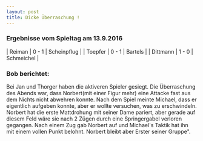 ```yaml
---
layout: post
title: Dicke Überraschung !
---
```


### Ergebnisse vom Spieltag am 13.9.2016

| Reiman | 0 - 1 | Scheinpflug |
| Toepfer | 0 - 1 | Bartels |
| Dittmann | 1 - 0 | Schmeichel |

### Bob berichtet:

<div id="toepfer_bartels" class="article_board"></div>
<script>
var vm2016 = 'r2q1rk1/3nppbp/p2pP1pn/1p4N1/3pNP2/4B3/PPP3PP/R2Q1RK1 b - - 0 13';
var board = ChessBoard('toepfer_bartels', vm2016);
</script>


 Bei Jan und Thorger haben die aktiveren Spieler gesiegt. Die Überraschung des Abends war, dass Norbert(mit einer Figur mehr) eine Attacke fast aus dem Nichts nicht abwehren konnte. Nach dem Spiel meinte Michael, dass er eigentlich aufgeben konnte, aber er wollte versuchen, was zu erschwindeln. Norbert hat die erste Mattdrohung mit seiner Dame pariert, aber gerade auf diesem Feld wäre sie nach 2 Zügen durch eine Springergabel verloren gegangen. Nach einem Zug gab Norbert auf und Michael's Taktik hat ihn mit einem vollen Punkt belohnt. Norbert bleibt aber Erster seiner Gruppe".
